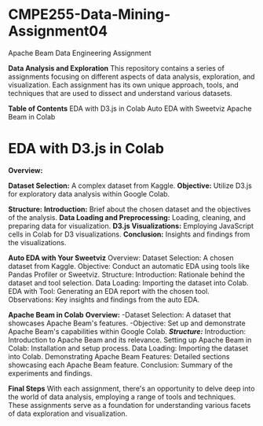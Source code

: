 # CMPE255-Data-Mining-Assignment04
Apache Beam Data Engineering Assignment

**Data Analysis and Exploration**
This repository contains a series of assignments focusing on different aspects of data analysis, exploration, and visualization. Each assignment has its own unique approach, tools, and techniques that are used to dissect and understand various datasets.

**Table of Contents**
EDA with D3.js in Colab
Auto EDA with Sweetviz
Apache Beam in Colab

# **EDA with D3.js in Colab**
**Overview:**

**Dataset Selection:** A complex dataset from Kaggle.
**Objective:** Utilize D3.js for exploratory data analysis within Google Colab.

**Structure:**
**Introduction:** Brief about the chosen dataset and the objectives of the analysis.
**Data Loading and Preprocessing:** Loading, cleaning, and preparing data for visualization.
**D3.js Visualizations:** Employing JavaScript cells in Colab for D3 visualizations.
**Conclusion:** Insights and findings from the visualizations.

**Auto EDA with Your Sweetviz**
Overview:
Dataset Selection: A chosen dataset from Kaggle.
Objective: Conduct an automatic EDA using tools like Pandas Profiler or Sweetviz.
Structure:
Introduction: Rationale behind the dataset and tool selection.
Data Loading: Importing the dataset into Colab.
EDA with Tool: Generating an EDA report with the chosen tool.
Observations: Key insights and findings from the auto EDA.

**Apache Beam in Colab**
**Overview:**
-Dataset Selection: A dataset that showcases Apache Beam's features.
-Objective: Set up and demonstrate Apache Beam's capabilities within Google Colab.
***Structure:***
Introduction: Introduction to Apache Beam and its relevance.
Setting up Apache Beam in Colab: Installation and setup process.
Data Loading: Importing the dataset into Colab.
Demonstrating Apache Beam Features: Detailed sections showcasing each Apache Beam feature.
Conclusion: Summary of the experiments and findings.

**Final Steps**
With each assignment, there's an opportunity to delve deep into the world of data analysis, employing a range of tools and techniques. These assignments serve as a foundation for understanding various facets of data exploration and visualization.
